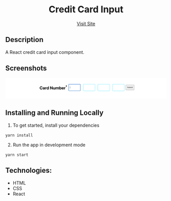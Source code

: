 <h1 align="center">Credit Card Input</h1>

<p align="center"><a align="center" href="https://credit-card-input-gray.vercel.app">Visit Site</a></p>

## Description
A React credit card input component.

## Screenshots

<p align="center">
  <img src="https://github.com/shreyas-shriyan/cdn/blob/master/credit-card-input.png?raw=true" alt="search" >
</p>

## Installing and Running Locally

1. To get started, install your dependencies
```
yarn install
```

2. Run the app in development mode
```
yarn start
```

## Technologies:
- HTML
- CSS
- React
